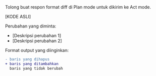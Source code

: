 Tolong buat respon format diff di Plan mode untuk dikirim ke Act mode.

[KODE ASLI]

Perubahan yang diminta:

- [Deskripsi perubahan 1]
- [Deskripsi perubahan 2]

Format output yang diinginkan:

```diff
- baris yang dihapus
+ baris yang ditambahkan
  baris yang tidak berubah
```
